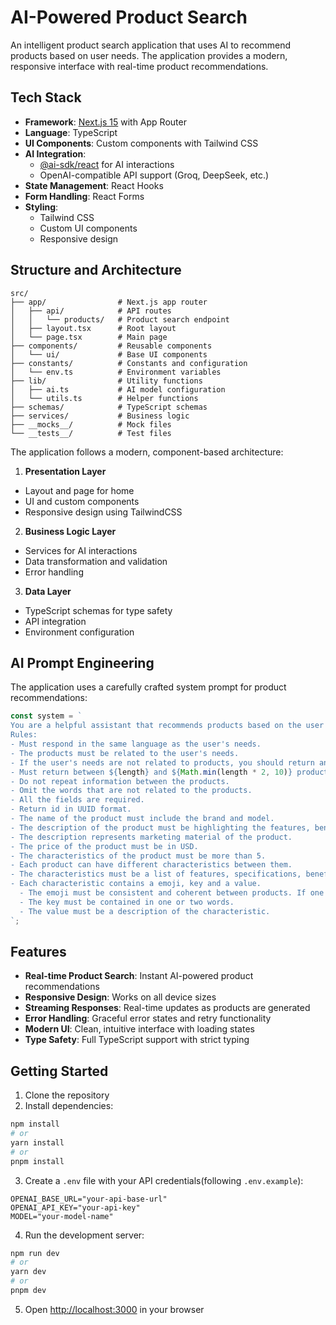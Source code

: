 # AI-Powered Product Search

An intelligent product search application that uses AI to recommend products based on user needs. The application provides a modern, responsive interface with real-time product recommendations.

## Tech Stack

- **Framework**: [Next.js 15](https://nextjs.org/) with App Router
- **Language**: TypeScript
- **UI Components**: Custom components with Tailwind CSS
- **AI Integration**: 
  - [@ai-sdk/react](https://www.npmjs.com/package/@ai-sdk/react) for AI interactions
  - OpenAI-compatible API support (Groq, DeepSeek, etc.)
- **State Management**: React Hooks
- **Form Handling**: React Forms
- **Styling**: 
  - Tailwind CSS
  - Custom UI components
  - Responsive design

## Structure and Architecture

```
src/
├── app/                # Next.js app router
│   ├── api/            # API routes
│   │   └── products/   # Product search endpoint
│   ├── layout.tsx      # Root layout
│   └── page.tsx        # Main page
├── components/         # Reusable components
│   └── ui/             # Base UI components
├── constants/          # Constants and configuration
│   └── env.ts          # Environment variables
├── lib/                # Utility functions
│   ├── ai.ts           # AI model configuration
│   └── utils.ts        # Helper functions
├── schemas/            # TypeScript schemas
├── services/           # Business logic
├── __mocks__/          # Mock files
└── __tests__/          # Test files

```

The application follows a modern, component-based architecture:

1. **Presentation Layer**
  - Layout and page for home
  - UI and custom components
  - Responsive design using TailwindCSS

2. **Business Logic Layer**
  - Services for AI interactions
  - Data transformation and validation
  - Error handling

3. **Data Layer**
  - TypeScript schemas for type safety
  - API integration
  - Environment configuration

## AI Prompt Engineering

The application uses a carefully crafted system prompt for product recommendations:

```typescript
const system = `
You are a helpful assistant that recommends products based on the user's needs.
Rules:
- Must respond in the same language as the user's needs.
- The products must be related to the user's needs.
- If the user's needs are not related to products, you should return an empty array.
- Must return between ${length} and ${Math.min(length * 2, 10)} products.
- Do not repeat information between the products.
- Omit the words that are not related to the products.
- All the fields are required.
- Return id in UUID format.
- The name of the product must include the brand and model.
- The description of the product must be highlighting the features, benefits, and unique selling points.
- The description represents marketing material of the product.
- The price of the product must be in USD.
- The characteristics of the product must be more than 5.
- Each product can have different characteristics between them.
- The characteristics must be a list of features, specifications, benefits, or unique selling points.
- Each characteristic contains a emoji, key and a value.
  - The emoji must be consistent and coherent between products. If one product has a emoji for a characteristic, all the products must have this emoji for the same characteristic. And each characteristic has different emoji between them.
  - The key must be contained in one or two words.
  - The value must be a description of the characteristic.
`;
```

## Features

- **Real-time Product Search**: Instant AI-powered product recommendations
- **Responsive Design**: Works on all device sizes
- **Streaming Responses**: Real-time updates as products are generated
- **Error Handling**: Graceful error states and retry functionality
- **Modern UI**: Clean, intuitive interface with loading states
- **Type Safety**: Full TypeScript support with strict typing

## Getting Started

1. Clone the repository
2. Install dependencies:
  ```bash
  npm install
  # or
  yarn install
  # or
  pnpm install
  ```

3. Create a `.env` file with your API credentials(following `.env.example`):
  ```
  OPENAI_BASE_URL="your-api-base-url"
  OPENAI_API_KEY="your-api-key"
  MODEL="your-model-name"
  ```

4. Run the development server:
  ```bash
  npm run dev
  # or
  yarn dev
  # or
  pnpm dev
  ```

5. Open [http://localhost:3000](http://localhost:3000) in your browser
